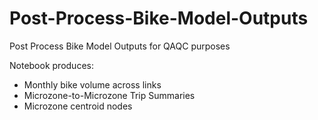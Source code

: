# Post-Process-Bike-Model-Outputs
Post Process Bike Model Outputs for QAQC purposes

Notebook produces:
- Monthly bike volume across links
- Microzone-to-Microzone Trip Summaries
- Microzone centroid nodes
